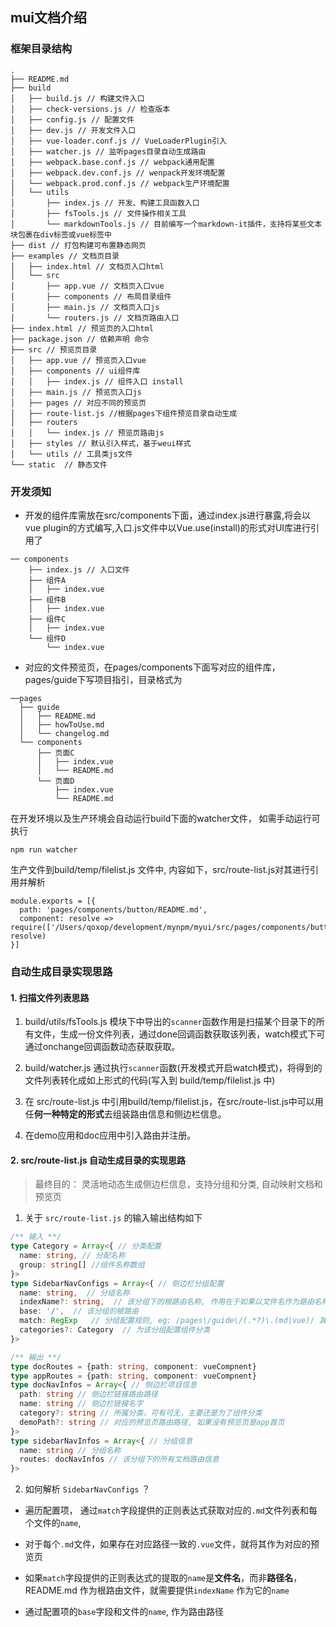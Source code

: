 ## mui文档介绍

### 框架目录结构
```
.
├── README.md
├── build
│   ├── build.js // 构建文件入口
│   ├── check-versions.js // 检查版本
│   ├── config.js // 配置文件
│   ├── dev.js // 开发文件入口
│   ├── vue-loader.conf.js // VueLoaderPlugin引入
│   ├── watcher.js // 监听pages目录自动生成路由
│   ├── webpack.base.conf.js // webpack通用配置
│   ├── webpack.dev.conf.js // wenpack开发环境配置
│   └── webpack.prod.conf.js // webpack生产环境配置
│   └── utils 
│       ├── index.js // 开发、构建工具函数入口
│       ├── fsTools.js // 文件操作相关工具
│       └── markdownTools.js // 目前编写一个markdown-it插件，支持将某些文本块包裹在div标签或vue标签中
├── dist // 打包构建可布置静态网页
├── examples // 文档页目录
│   ├── index.html // 文档页入口html
│   └── src 
│       ├── app.vue // 文档页入口vue
│       ├── components // 布局目录组件
│       ├── main.js // 文档页入口js
│       └── routers.js // 文档页路由入口
├── index.html // 预览页的入口html
├── package.json // 依赖声明 命令
├── src // 预览页目录
│   ├── app.vue // 预览页入口vue
│   ├── components // ui组件库
│   │   ├── index.js // 组件入口 install
│   ├── main.js // 预览页入口js
│   ├── pages // 对应不同的预览页
│   ├── route-list.js //根据pages下组件预览目录自动生成
│   ├── routers 
│   │   └── index.js // 预览页路由js
│   ├── styles // 默认引入样式，基于weui样式
│   └── utils // 工具类js文件
└── static  // 静态文件
```

### 开发须知
- 开发的组件库需放在src/components下面，通过index.js进行暴露,将会以vue plugin的方式编写,入口.js文件中以Vue.use(install)的形式对UI库进行引用了
```
── components
    ├── index.js // 入口文件
    ├── 组件A
    │   ├── index.vue
    ├── 组件B
    │   ├── index.vue
    ├── 组件C
    │   ├── index.vue
    └── 组件D
        └── index.vue
```
- 对应的文件预览页，在pages/components下面写对应的组件库，pages/guide下写项目指引，目录格式为 
```
──pages
  ├── guide
  │   ├── README.md
  │   ├── howToUse.md
  │   └── changelog.md
  └── components
      ├── 页面C
      │   ├── index.vue
      │   └── README.md
      └── 页面D
          ├── index.vue
          └── README.md
```

在开发环境以及生产环境会自动运行build下面的watcher文件，
如需手动运行可执行
```
npm run watcher
```
生产文件到build/temp/filelist.js 文件中, 内容如下，src/route-list.js对其进行引用并解析
```
module.exports = [{
  path: 'pages/components/button/README.md',
  component: resolve => require(['/Users/qoxop/development/mynpm/myui/src/pages/components/button/README.md'], resolve)
}]
```

### 自动生成目录实现思路

#### 1. 扫描文件列表思路

1. build/utils/fsTools.js 模块下中导出的`scanner`函数作用是扫描某个目录下的所有文件，生成一份文件列表，通过done回调函数获取该列表，watch模式下可通过onchange回调函数动态获取获取。

2. build/watcher.js 通过执行`scanner`函数(开发模式开启watch模式)，将得到的文件列表转化成如上形式的代码(写入到 build/temp/filelist.js 中)

3. 在 src/route-list.js 中引用build/temp/filelist.js，在src/route-list.js中可以用任**何一种特定的形式**去组装路由信息和侧边栏信息。

4. 在demo应用和doc应用中引入路由并注册。



#### 2. src/route-list.js 自动生成目录的实现思路

> 最终目的： 灵活地动态生成侧边栏信息，支持分组和分类,  自动映射文档和预览页

1. 关于 `src/route-list.js` 的输入输出结构如下

```Typescript
/** 输入 **/ 
type Category = Array<{ // 分类配置
  name: string, // 分配名称
  group: string[] //组件名称数组
}>
type SidebarNavConfigs = Array<{ // 侧边栏分组配置
  name: string,  // 分组名称
  indexName?: string,  // 该分组下的根路由名称, 作用在于如果以文件名作为路由名称时，README.md文件作为根路由需要一个名字替代 README
  base: '/',  // 该分组的根路由
  match: RegExp   // 分组配置规则, eg: /pages\/guide\/(.*?)\.(md|vue)/ 其中 (.*?) 匹配到的值作为为路由名称
  categories?: Category  // 为该分组配置组件分类
}>

/** 输出 **/
type docRoutes = {path: string, component: vueCompnent}
type appRoutes = {path: string, component: vueCompnent}
type docNavInfos = Array<{ // 侧边栏项目信息
  path: string // 侧边栏链接路由路径
  name: string // 侧边栏链接名字
  category?: string // 所属分类，可有可无，主要还是为了组件分类
  demoPath?: string // 对应的预览页路由路径, 如果没有预览页是app首页
}>
type sidebarNavInfos = Array<{ // 分组信息
  name: string // 分组名称
  routes: docNavInfos // 该分组下的所有文档路由信息
}>
```



2. 如何解析 `SidebarNavConfigs` ？

- 遍历配置项， 通过`match`字段提供的正则表达式获取对应的`.md`文件列表和每个文件的`name`,

- 对于每个`.md`文件，如果存在对应路径一致的`.vue`文件，就将其作为对应的预览页
-  如果`match`字段提供的正则表达式的提取的`name`是**文件名**，而非**路径名**，README.md 作为根路由文件，就需要提供`indexName` 作为它的`name`

- 通过配置项的`base`字段和文件的`name`, 作为路由路径

